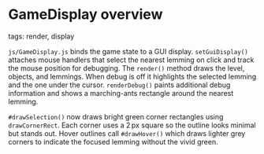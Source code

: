 # GameDisplay overview

tags: render, display

`js/GameDisplay.js` binds the game state to a GUI display. `setGuiDisplay()` attaches mouse handlers that select the nearest lemming on click and track the mouse position for debugging. The `render()` method draws the level, objects, and lemmings. When debug is off it highlights the selected lemming and the one under the cursor. `renderDebug()` paints additional debug information and shows a marching-ants rectangle around the nearest lemming.

`#drawSelection()` now draws bright green corner rectangles using `drawCornerRect`. Each corner uses a 2 px square so the outline looks minimal but stands out. Hover outlines call `#drawHover()` which draws lighter grey corners to indicate the focused lemming without the vivid green.

